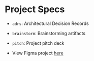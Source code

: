 # Project Specs

- `adrs`: Architectural Decision Records
- `brainstorm`: Brainstorming artifacts
- `pitch`: Project pitch deck

- View Figma project [here](https://www.figma.com/design/hBELq1PpyGHesqvkgZSkBV/110-Project?node-id=0%3A1&t=8HhUgUdI3vEAVBZE-1)
